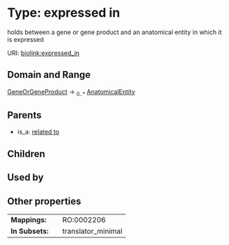 
# Type: expressed in


holds between a gene or gene product and an anatomical entity in which it is expressed

URI: [biolink:expressed_in](https://w3id.org/biolink/vocab/expressed_in)


## Domain and Range

[GeneOrGeneProduct](GeneOrGeneProduct.md) ->  <sub>0..*</sub> [AnatomicalEntity](AnatomicalEntity.md)

## Parents

 *  is_a: [related to](related_to.md)

## Children


## Used by


## Other properties

|  |  |  |
| --- | --- | --- |
| **Mappings:** | | RO:0002206 |
| **In Subsets:** | | translator_minimal |

